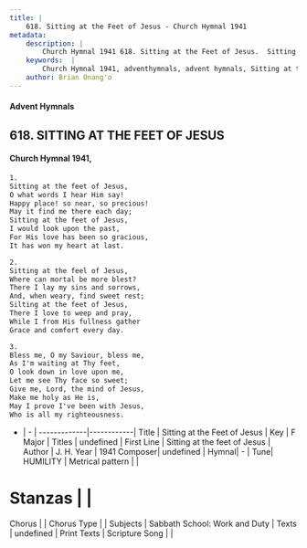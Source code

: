 ```yaml
---
title: |
    618. Sitting at the Feet of Jesus - Church Hymnal 1941
metadata:
    description: |
        Church Hymnal 1941 618. Sitting at the Feet of Jesus.  Sitting at the feet of Jesus,  O what words I hear Him say!  Happy place! so near, so precious!  May it find me there each day;  Sitting at the feet of Jesus,  I would look upon the past,  For His love has been so gracious,  It has won my heart at last. 
    keywords:  |
        Church Hymnal 1941, adventhymnals, advent hymnals, Sitting at the Feet of Jesus, Sitting at the feet of Jesus. 
    author: Brian Onang'o
---
```


#### Advent Hymnals
## 618. SITTING AT THE FEET OF JESUS
####  Church Hymnal 1941,

```txt
1.
Sitting at the feet of Jesus, 
O what words I hear Him say! 
Happy place! so near, so precious! 
May it find me there each day; 
Sitting at the feet of Jesus, 
I would look upon the past, 
For His love has been so gracious, 
It has won my heart at last. 

2.
Sitting at the feel of Jesus, 
Where can mortal be more blest? 
There I lay my sins and sorrows, 
And, when weary, find sweet rest; 
Silting at the feet of Jesus, 
There I love to weep and pray, 
While I from His fullness gather 
Grace and comfort every day. 

3.
Bless me, O my Saviour, bless me, 
As I'm waiting at Thy feet, 
O look down in love upon me, 
Let me see Thy face so sweet; 
Give me, Lord, the mind of Jesus, 
Make me holy as He is, 
May I prove I've been with Jesus, 
Who is all my righteousness.

```

- |   -  |
-------------|------------|
Title | Sitting at the Feet of Jesus |
Key | F Major |
Titles | undefined |
First Line | Sitting at the feet of Jesus |
Author | J. H.
Year | 1941
Composer| undefined |
Hymnal|  - |
Tune| HUMILITY |
Metrical pattern | |
# Stanzas |  |
Chorus |  |
Chorus Type |  |
Subjects | Sabbath School: Work and Duty |
Texts | undefined |
Print Texts | 
Scripture Song |  |
    
